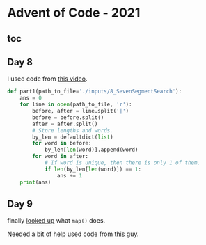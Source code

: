 # Advent of Code - 2021

## toc

## Day 8

I used code from [this video](https://youtu.be/DhQPrF-LBoE).

```py
def part1(path_to_file='./inputs/8_SevenSegmentSearch'):
    ans = 0
    for line in open(path_to_file, 'r'):
        before, after = line.split('|')
        before = before.split()
        after = after.split()
        # Store lengths and words.
        by_len = defaultdict(list)
        for word in before:
            by_len[len(word)].append(word)
        for word in after:
            # If word is unique, then there is only 1 of them.
            if len(by_len[len(word)]) == 1: 
                ans += 1
    print(ans)
```

## Day 9

finally [looked up](https://docs.python.org/3.8/libray/functions.html#map) what
`map()` does. 

Needed a bit of help used code from [this
guy](https://zonito.medium.com/smoke-basin-day-9-advent-of-code-2021-python-solution-54c8d3da58a7).

